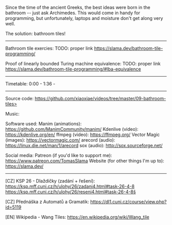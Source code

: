 Since the time of the ancient Greeks, the best ideas were born in the bathroom -- just ask Archimedes. This would come in handy for programming, but unfortunately, laptops and moisture don't get along very well.

The solution: bathroom tiles!

------------------

Bathroom tile exercies:
TODO: proper link
https://slama.dev/bathroom-tile-programming/

Proof of linearly bounded Turing machine equivalence:
TODO: proper link
https://slama.dev/bathroom-tile-programming/#lba-equivalence

------------------

Timetable:
0:00 - <something>
1:36 - <something else>

------------------

Source code:
https://github.com/xiaoxiae/videos/tree/master/09-bathroom-tiles>

Music:
<credit the music used>

Software used:
Manim (animations): https://github.com/ManimCommunity/manim/
Kdenlive (video): https://kdenlive.org/en/
ffmpeg (video): https://ffmpeg.org/
Vector Magic (images): https://vectormagic.com/
arecord (audio): https://linux.die.net/man/1/arecord
sox (audio): http://sox.sourceforge.net/

Social media:
Patreon (if you'd like to support me): https://www.patreon.com/TomasSlama
Website (for other things I'm up to): https://slama.dev/

------------------

[CZ] KSP 26 - Dlaždičky (zadání + řešení):
https://ksp.mff.cuni.cz/h/ulohy/26/zadani4.html#task-26-4-8
https://ksp.mff.cuni.cz/h/ulohy/26/reseni4.html#task-26-4-8š

[CZ] Přednáška z Automatů a Gramatik:
https://dl1.cuni.cz/course/view.php?id=5119

[EN] Wikipedia - Wang Tiles:
https://en.wikipedia.org/wiki/Wang_tile
